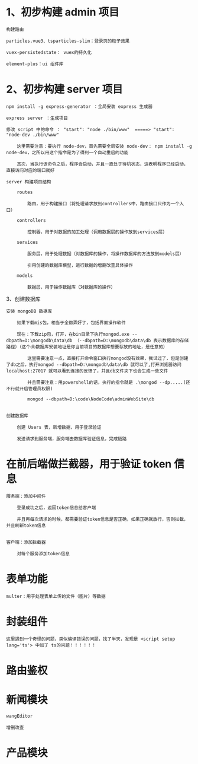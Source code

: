 # 1、初步构建 admin 项目

    构建路由

    particles.vue3、tsparticles-slim：登录页的粒子效果

    vuex-persistedstate： vuex的持久化

    element-plus：ui 组件库

# 2、初步构建 server 项目

    npm install -g express-generator ：全局安装 express 生成器

    express server ：生成项目

    修改 script 中的命令 ： "start": "node ./bin/www"  =====> "start": "node-dev ./bin/www"

        这里需要注意：要执行 node-dev，首先需要全局安装 node-dev： npm install -g node-dev，之所以用这个指令是为了得到一个自动重启的功能

        其次，当执行该命令之后，程序会启动，并且一直处于待机状态，这表明程序已经启动，直接访问对应的端口就好

    server 构建项目结构

        routes

            路由，用于构建接口（将处理请求放到controllers中，路由接口只作为一个入口）

        controllers

            控制器，用于对数据的加工处理（调用数据层的操作放到services层）

        services

            服务层，用于处理数据（对数据库的操作，将操作数据库的方法放到models层）

            引用创建的数据库模型，进行数据的增删改查具体操作

        models

            数据层，用于操作数据库（对数据库的操作）

3、创建数据库

    安装 mongoDB 数据库

        如果下载mis包，相当于全都弄好了，包括界面操作软件

        现在：下载zip包，打开，在bin目录下执行mongod.exe --dbpath=D:\mongodb\data\db （--dbpath=D:\mongodb\data\db 表示数据库的存储路径）（这个db数据库安装地址是你当前项目的数据库想要存放的地址，是任意的）

            这里需要注意一点，直接打开命令窗口执行mongod没有效果，我试过了，但是创建了db之后，执行mongod --dbpath=D:\mongodb\data\db 就可以了,打开浏览器访问 localhost:27017 就可以看到连接的反馈了，并且db文件夹下也会生成一些文件

            并且需要注意：用powershell的话，执行的指令就是 .\mongod --dp.....(还不行就开启管理员权限)

            mongod --dbpath=D:\code\NodeCode\adminWebSite\db


    创建数据库

        创建 Users 表，新增数据，用于登录验证

        发送请求到服务端，服务端去数据库验证信息，完成链路

# 在前后端做拦截器，用于验证 token 信息

    服务端：添加中间件

        登录成功之后，返回token信息给客户端

        并且再每次请求的时候，都需要验证token信息是否正确，如果正确就放行，否则拦截，并且刷新token信息


    客户端：添加拦截器

        对每个服务添加token信息

# 表单功能

    multer：用于处理表单上传的文件（图片）等数据

# 封装组件

    这里遇到一个奇怪的问题，类似编译错误的问题，找了半天，发现是 <script setup lang='ts'> 中加了 ts的问题！！！！！！

# 路由鉴权

# 新闻模块

    wangEditor

    增删改查

# 产品模块
